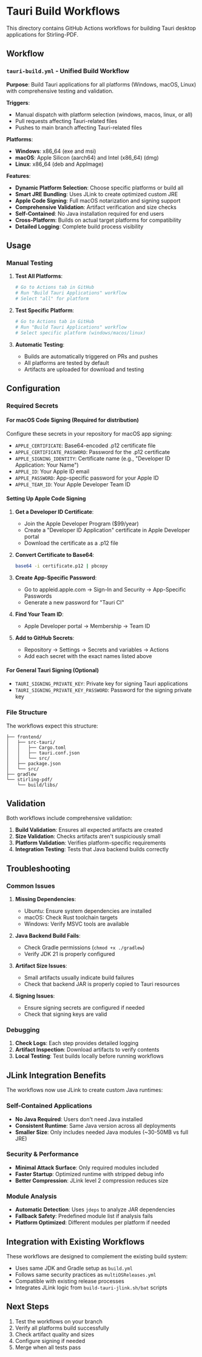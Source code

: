 # Tauri Build Workflows

This directory contains GitHub Actions workflows for building Tauri desktop applications for Stirling-PDF.

## Workflow

### `tauri-build.yml` - Unified Build Workflow

**Purpose**: Build Tauri applications for all platforms (Windows, macOS, Linux) with comprehensive testing and validation.

**Triggers**:
- Manual dispatch with platform selection (windows, macos, linux, or all)
- Pull requests affecting Tauri-related files
- Pushes to main branch affecting Tauri-related files

**Platforms**:
- **Windows**: x86_64 (exe and msi)
- **macOS**: Apple Silicon (aarch64) and Intel (x86_64) (dmg)
- **Linux**: x86_64 (deb and AppImage)

**Features**:
- **Dynamic Platform Selection**: Choose specific platforms or build all
- **Smart JRE Bundling**: Uses JLink to create optimized custom JRE
- **Apple Code Signing**: Full macOS notarization and signing support
- **Comprehensive Validation**: Artifact verification and size checks
- **Self-Contained**: No Java installation required for end users
- **Cross-Platform**: Builds on actual target platforms for compatibility
- **Detailed Logging**: Complete build process visibility

## Usage

### Manual Testing

1. **Test All Platforms**:
   ```bash
   # Go to Actions tab in GitHub
   # Run "Build Tauri Applications" workflow
   # Select "all" for platform
   ```

2. **Test Specific Platform**:
   ```bash
   # Go to Actions tab in GitHub  
   # Run "Build Tauri Applications" workflow
   # Select specific platform (windows/macos/linux)
   ```

3. **Automatic Testing**:
   - Builds are automatically triggered on PRs and pushes
   - All platforms are tested by default
   - Artifacts are uploaded for download and testing

## Configuration

### Required Secrets

#### For macOS Code Signing (Required for distribution)

Configure these secrets in your repository for macOS app signing:

- `APPLE_CERTIFICATE`: Base64-encoded .p12 certificate file
- `APPLE_CERTIFICATE_PASSWORD`: Password for the .p12 certificate
- `APPLE_SIGNING_IDENTITY`: Certificate name (e.g., "Developer ID Application: Your Name")
- `APPLE_ID`: Your Apple ID email
- `APPLE_PASSWORD`: App-specific password for your Apple ID
- `APPLE_TEAM_ID`: Your Apple Developer Team ID

#### Setting Up Apple Code Signing

1. **Get a Developer ID Certificate**:
   - Join the Apple Developer Program ($99/year)
   - Create a "Developer ID Application" certificate in Apple Developer portal
   - Download the certificate as a .p12 file

2. **Convert Certificate to Base64**:
   ```bash
   base64 -i certificate.p12 | pbcopy
   ```

3. **Create App-Specific Password**:
   - Go to appleid.apple.com → Sign-In and Security → App-Specific Passwords
   - Generate a new password for "Tauri CI"

4. **Find Your Team ID**:
   - Apple Developer portal → Membership → Team ID

5. **Add to GitHub Secrets**:
   - Repository → Settings → Secrets and variables → Actions
   - Add each secret with the exact names listed above

#### For General Tauri Signing (Optional)

- `TAURI_SIGNING_PRIVATE_KEY`: Private key for signing Tauri applications
- `TAURI_SIGNING_PRIVATE_KEY_PASSWORD`: Password for the signing private key

### File Structure

The workflows expect this structure:
```
├── frontend/
│   ├── src-tauri/
│   │   ├── Cargo.toml
│   │   ├── tauri.conf.json
│   │   └── src/
│   ├── package.json
│   └── src/
├── gradlew
└── stirling-pdf/
    └── build/libs/
```

## Validation

Both workflows include comprehensive validation:

1. **Build Validation**: Ensures all expected artifacts are created
2. **Size Validation**: Checks artifacts aren't suspiciously small
3. **Platform Validation**: Verifies platform-specific requirements
4. **Integration Testing**: Tests that Java backend builds correctly

## Troubleshooting

### Common Issues

1. **Missing Dependencies**: 
   - Ubuntu: Ensure system dependencies are installed
   - macOS: Check Rust toolchain targets
   - Windows: Verify MSVC tools are available

2. **Java Backend Build Fails**:
   - Check Gradle permissions (`chmod +x ./gradlew`)
   - Verify JDK 21 is properly configured

3. **Artifact Size Issues**:
   - Small artifacts usually indicate build failures
   - Check that backend JAR is properly copied to Tauri resources

4. **Signing Issues**:
   - Ensure signing secrets are configured if needed
   - Check that signing keys are valid

### Debugging

1. **Check Logs**: Each step provides detailed logging
2. **Artifact Inspection**: Download artifacts to verify contents
3. **Local Testing**: Test builds locally before running workflows

## JLink Integration Benefits

The workflows now use JLink to create custom Java runtimes:

### **Self-Contained Applications**
- **No Java Required**: Users don't need Java installed
- **Consistent Runtime**: Same Java version across all deployments
- **Smaller Size**: Only includes needed Java modules (~30-50MB vs full JRE)

### **Security & Performance**
- **Minimal Attack Surface**: Only required modules included
- **Faster Startup**: Optimized runtime with stripped debug info
- **Better Compression**: JLink level 2 compression reduces size

### **Module Analysis**
- **Automatic Detection**: Uses `jdeps` to analyze JAR dependencies
- **Fallback Safety**: Predefined module list if analysis fails
- **Platform Optimized**: Different modules per platform if needed

## Integration with Existing Workflows

These workflows are designed to complement the existing build system:

- Uses same JDK and Gradle setup as `build.yml`
- Follows same security practices as `multiOSReleases.yml`
- Compatible with existing release processes
- Integrates JLink logic from `build-tauri-jlink.sh/bat` scripts

## Next Steps

1. Test the workflows on your branch
2. Verify all platforms build successfully
3. Check artifact quality and sizes
4. Configure signing if needed
5. Merge when all tests pass